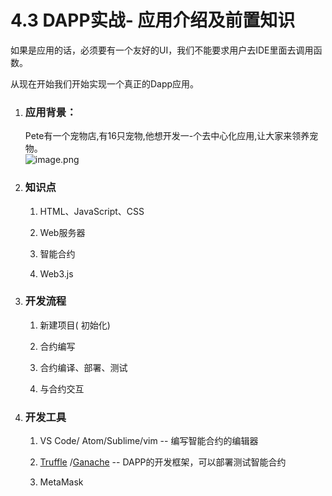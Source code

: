 # 4.3 DAPP实战- 应用介绍及前置知识

如果是应用的话，必须要有一个友好的UI，我们不能要求用户去IDE里面去调用函数。

从现在开始我们开始实现一个真正的Dapp应用。

1. ### 应用背景：

   Pete有一个宠物店,有16只宠物,他想开发一-个去中心化应用,让大家来领养宠物。  
   ![image.png](https://upload-images.jianshu.io/upload_images/7220971-7828582cca0d4887.png?imageMogr2/auto-orient/strip|imageView2/2/w/1240)

2. ### 知识点

   1. HTML、JavaScript、CSS

   2. Web服务器

   3. 智能合约

   4. Web3.js
3. ### 开发流程

   1. 新建项目\( 初始化\)

   2. 合约编写

   3. 合约编译、部署、测试

   4. 与合约交互
4. ### 开发工具

   1. VS Code/ Atom/Sublime/vim -- 编写智能合约的编辑器

   2. [Truffle](https://truffleframework.com/truffle) /[Ganache](https://truffleframework.com/ganache) -- DAPP的开发框架，可以部署测试智能合约

   3. MetaMask



